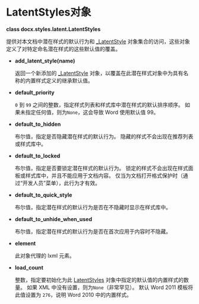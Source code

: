 # LatentStyles对象

[_LatentStyle]: ../api/style_laten_style.md
[LatentStyles]: #

**class docx.styles.latent.LatentStyles**

提供对本文档中潜在样式的默认行为和 [_LatentStyle] 对象集合的访问，这些对象定义了对特定命名潜在样式的这些默认值的覆盖。

- **add_latent_style(name)**

    返回一个新添加的 [_LatentStyle] 对象，以覆盖在此潜在样式对象中为具有名称的内置样式定义的继承默认值。

- **default_priority**

    `0` 到 `99` 之间的整数，指定样式列表和样式库中潜在样式的默认排序顺序。 如果未指定任何值，则为`None`，这会导致 Word 使用默认值 99。

- **default_to_hidden**

    布尔值，指定是否隐藏潜在样式的默认行为。 隐藏的样式不会出现在推荐列表或样式库中。

- **default_to_locked**

    布尔值，指定是否要锁定潜在样式的默认行为。 锁定的样式不会出现在样式面板或样式库中，并且不能应用于文档内容。 仅当为文档打开格式保护时（通过“开发人员”菜单），此行为才有效。

- **default_to_quick_style**

    布尔值，指定潜在样式的默认行为是否在不隐藏时显示在样式库中。

- **default_to_unhide_when_used**

    布尔值，指定潜在样式的默认行为是否在首次应用于内容时不隐藏。

- **element**

    此对象代理的 lxml 元素。

- **load_count**

    整数，指定要初始化为此 [LatentStyles] 对象中指定的默认值的内置样式的数量。 如果 XML 中没有设置，则为`None`（非常罕见）。 默认 Word 2011 模板将此值设置为 `276`，说明 Word 2010 中的内置样式。
